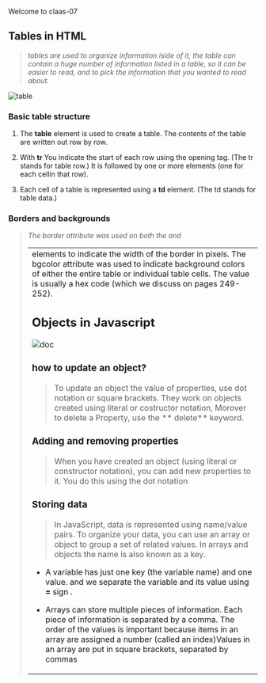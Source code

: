 Welcome to claas-07 

## Tables in HTML 
> *tables are used to organize information iside of it, the table can contain a huge number of information listed in a table, so it can be easier to read, and to pick the information that you wanted to read about.*

![table](https://www.codewall.co.uk/wp-content/uploads/2019/01/visual-html-table-structure.jpeg)

### Basic table structure 

1. The **table** element is used to create a table. The contents of the table are written out row by row.

2. With **tr** You indicate the start of each row using the opening <tr> tag. (The tr stands for table row.) It is followed by one or more <td> elements (one for each cellin that row).

3.  Each cell of a table is represented using a **td** element. (The td stands for table data.)

### Borders and backgrounds 
> *The border attribute was used on both the <table> and <td> elements to indicate the width of the border in pixels. The bgcolor attribute was used to indicate background colors of either the entire table or individual table cells. The value is usually a hex code (which we discuss on pages 249-252).*

##  Objects in Javascript 

![doc](https://www.tutsmake.com/wp-content/uploads/2020/05/JavaScript-Objects.jpeg)

### how to update an object?
> To update an object the value of properties, use dot notation or square brackets. 
They work on objects created using literal or costructor notation, Morover to delete a Property, use the ** delete** keyword. 

### Adding and removing properties 
> When you have created an object (using literal or constructor notation), you can add new properties to it.
You do this using the dot notation

### Storing data 
> In JavaScript, data is represented using name/value pairs. To organize your data, you can use an array or object to group a set of related values. In arrays and objects the name is also known as a key. 

-  A variable has just one key (the variable name) and one value. and we separate the variable and its value using **=** sign .

- Arrays can store multiple pieces of information. Each piece of information is separated by a comma. The order of the values is important because items in an array are assigned a number (called an index)Values in an array are put in square brackets, separated by commas